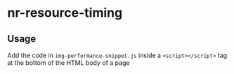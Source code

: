 # nr-resource-timing

## Usage

Add the code in `img-performance-snippet.js` inside a `<script></script>` tag at the bottom
of the HTML body of a page
